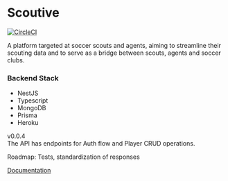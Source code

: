 # Scoutive 
[![CircleCI](https://dl.circleci.com/status-badge/img/gh/jorgeguberte/scoutivebackend/tree/main.svg?style=shield)](https://dl.circleci.com/status-badge/redirect/gh/jorgeguberte/scoutivebackend/tree/main)

A platform targeted at soccer scouts and agents, aiming to streamline their scouting data and to serve as a bridge between scouts, agents and soccer clubs.


### Backend Stack
- NestJS
- Typescript
- MongoDB
- Prisma
- Heroku

v0.0.4  
The API has endpoints for Auth flow and Player CRUD operations.

Roadmap: Tests, standardization of responses



[Documentation](https://scoutive-backend.herokuapp.com/docs)

<br>


